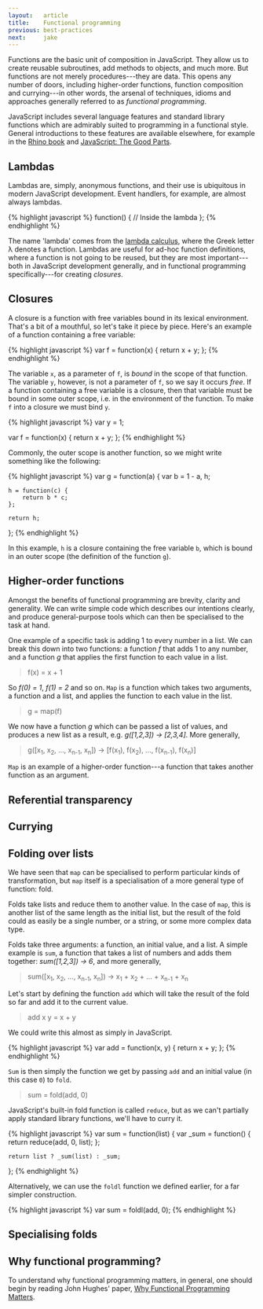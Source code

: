 ```yaml
---
layout:   article
title:    Functional programming
previous: best-practices
next:     jake
---
```



Functions are the basic unit of composition in JavaScript. They allow us to
create reusable subroutines, add methods to objects, and much more. But
functions are not merely procedures---they are data. This opens any number of
doors, including higher-order functions, function composition and currying---in
other words, the arsenal of techniques, idioms and approaches generally
referred to as _functional programming_.

JavaScript includes several language features and standard library functions
which are admirably suited to programming in a functional style. General
introductions to these features are available elsewhere, for example in the
[Rhino book][rhino] and [JavaScript: The Good Parts][good].

  [rhino]: http://oreilly.com/catalog/9780596101992
  [good]:  http://oreilly.com/catalog/9780596517748


Lambdas
-------

Lambdas are, simply, anonymous functions, and their use is ubiquitous in modern
JavaScript development. Event handlers, for example, are almost always lambdas.

{% highlight javascript %}
function() {
    // Inside the lambda
};
{% endhighlight %}

The name 'lambda' comes from the [lambda calculus][lc], where the Greek letter
λ denotes a function. Lambdas are useful for ad-hoc function definitions, where
a function is not going to be reused, but they are most important---both in
JavaScript development generally, and in functional programming
specifically---for creating _closures_.

  [lc]: http://en.wikipedia.org/wiki/Lambda_calculus


Closures
--------

A closure is a function with free variables bound in its lexical environment.
That's a bit of a mouthful, so let's take it piece by piece. Here's an example
of a function containing a free variable:

{% highlight javascript %}
var f = function(x) {
    return x + y;
};
{% endhighlight %}

The variable `x`, as a parameter of `f`, is _bound_ in the scope of that
function. The variable `y`, however, is not a parameter of `f`, so we say it
occurs _free_. If a function containing a free variable is a closure, then that
variable must be bound in some outer scope, i.e. in the environment of the
function. To make `f` into a closure we must bind `y`.

{% highlight javascript %}
var y = 1;

var f = function(x) {
    return x + y;
};
{% endhighlight %}

Commonly, the outer scope is another function, so we might write something like
the following:

{% highlight javascript %}
var g = function(a) {
    var b = 1 - a, h;
    
    h = function(c) {
        return b * c;
    };
    
    return h;
};
{% endhighlight %}

In this example, `h` is a closure containing the free variable `b`, which is
bound in an outer scope (the definition of the function `g`).


Higher-order functions
----------------------

Amongst the benefits of functional programming are brevity, clarity and
generality. We can write simple code which describes our intentions clearly,
and produce general-purpose tools which can then be specialised to the task at
hand.

One example of a specific task is adding 1 to every number in a list. We can
break this down into two functions: a function _f_ that adds 1 to any number,
and a function _g_ that applies the first function to each value in a list.

> f(x) = x + 1

So _f(0) = 1_, _f(1) = 2_ and so on. `Map` is a function which takes two
arguments, a function and a list, and applies the function to each value in the
list.

> g = map(f)

We now have a function _g_ which can be passed a list of values, and produces a
new list as a result, e.g. _g(\[1,2,3\]) → \[2,3,4\]_. More generally,

> g(\[x<sub>1</sub>, x<sub>2</sub>, ..., x<sub>n-1</sub>, x<sub>n</sub>\]) →
> \[f(x<sub>1</sub>), f(x<sub>2</sub>), ..., f(x<sub>n-1</sub>),
> f(x<sub>n</sub>)\]

`Map` is an example of a higher-order function---a function that takes another
function as an argument.


Referential transparency
------------------------



Currying
--------



Folding over lists
------------------

We have seen that `map` can be specialised to perform particular kinds of
transformation, but `map` itself is a specialisation of a more general type of
function: fold.

Folds take lists and reduce them to another value. In the case of `map`, this
is another list of the same length as the initial list, but the result of the
fold could as easily be a single number, or a string, or some more complex data
type.

Folds take three arguments: a function, an initial value, and a list. A simple
example is `sum`, a function that takes a list of numbers and adds them
together: _sum(\[1,2,3\]) → 6_, and more generally,

> sum(\[x<sub>1</sub>, x<sub>2</sub>, ..., x<sub>n-1</sub>, x<sub>n</sub>\]) →
> x<sub>1</sub> + x<sub>2</sub> + ... + x<sub>n-1</sub> + x<sub>n</sub>

Let's start by defining the function `add` which will take the result of the
fold so far and add it to the current value.

> add x y = x + y

We could write this almost as simply in JavaScript.

{% highlight javascript %}
var add = function(x, y) {
    return x + y;
};
{% endhighlight %}

`Sum` is then simply the function we get by passing `add` and an initial value
(in this case `0`) to `fold`.

> sum = fold(add, 0)

JavaScript's built-in fold function is called `reduce`, but as we can't
partially apply standard library functions, we'll have to curry it.

{% highlight javascript %}
var sum = function(list) {
    var _sum = function() {
        return reduce(add, 0, list);
    };
    
    return list ? _sum(list) : _sum;
};
{% endhighlight %}

Alternatively, we can use the `foldl` function we defined earlier, for a far
simpler construction.

{% highlight javascript %}
var sum = foldl(add, 0);
{% endhighlight %}


Specialising folds
------------------



Why functional programming?
---------------------------

To understand why functional programming matters, in general, one should begin
by reading John Hughes' paper, [Why Functional Programming Matters][whyfp].

  [whyfp]: http://www.cs.chalmers.se/~rjmh/Papers/whyfp.html
